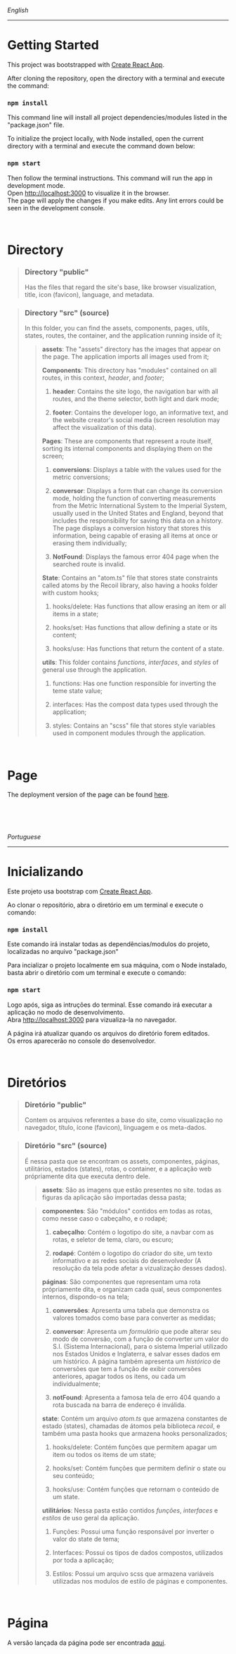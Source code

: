 *English*
***
# Getting Started

This project was bootstrapped with [Create React App](https://github.com/facebook/create-react-app).

After cloning the repository, open the directory with a terminal and execute the command:

### `npm install`

This command line will install all project dependencies/modules listed in the "package.json" file.

To initialize the project locally, with Node installed, open the current directory with a terminal and execute the command down below:

### `npm start`

Then follow the terminal instructions.
This command will run the app in development mode.\
Open [http://localhost:3000](http://localhost:3000) to visualize it in the browser.\
The page will apply the changes if you make edits.
Any lint errors could be seen in the development console.

<br>

# Directory

> ### Directory "public"
> 
>Has the files that regard the site's base, like browser visualization, title, icon (favicon), language, and metadata.

> ### Directory "src" (source)
> 
> In this folder, you can find the assets, components, pages, utils, states, routes, the container, and the application running inside of it;
>
>> **assets**: The "assets" directory has the images that appear on the page. The application imports all images used from it;
>>
>> **Components**: This directory has "modules" contained on all routes, in this context, *header*, and *footer*;
>>
>> 1. **header**: Contains the site logo, the navigation bar with all routes, and the theme selector, both light and dark mode;
>>
>> 2. **footer**: Contains the developer logo, an informative text, and the website creator's social media (screen resolution may affect the visualization of this data).
>>
>> **Pages**: These are components that represent a route itself, sorting its internal components and displaying them on the screen;
>>
>> 1. **conversions**: Displays a table with the values used for the metric conversions;
>>
>> 2. **conversor**: Displays a form that can change its conversion mode, holding the function of converting measurements from the Metric International System to the Imperial System, usually used in the United States and England, beyond that includes the responsibility for saving this data on a history. The page displays a conversion history that stores this information, being capable of erasing all items at once or erasing them individually;
>>
>> 3. **NotFound**: Displays the famous error 404 page when the searched route is invalid.
>>
>> **State**: Contains an "atom.ts" file that stores state constraints called atoms by the Recoil library, also having a hooks folder with custom hooks;
>>
>> 1. hooks/delete: Has functions that allow erasing an item or all items in a state;
>>
>> 2. hooks/set: Has functions that allow defining a state or its content;
>>
>> 3. hooks/use: Has functions that return the content of a state.
>>
>>**utils**: This folder contains *functions*, *interfaces*, and *styles* of general use through the application.
>>
>> 1. functions: Has one function responsible for inverting the teme state value;
>>
>> 2. interfaces: Has the compost data types used through the application;
>>
>> 3. styles: Contains an "scss" file that stores style variables used in component modules through the application.

<br>

# Page

The deployment version of the page can be found [here](https://conversor-a23a8vkoh-daniel-fonseca-s.vercel.app/).

<br>
<br>
<br>

*Portuguese* 

***

# Inicializando

Este projeto usa bootstrap com [Create React App](https://github.com/facebook/create-react-app).

Ao clonar o repositório, abra o diretório em um terminal e execute o comando:

### `npm install`

Este comando irá instalar todas as dependências/modulos do projeto, localizadas no arquivo "package.json"
 
Para incializar o projeto localmente em sua máquina, com o Node instalado, basta abrir o diretório com um terminal e execute o comando:
 
### `npm start`

Logo após, siga as intruções do terminal. Esse comando irá executar a aplicação no modo de desenvolvimento.\
Abra [http://localhost:3000](http://localhost:3000) para vizualiza-la no navegador.

A página irá atualizar quando os arquivos do diretório forem editados.\
Os erros aparecerão no console do desenvolvedor.

<br>

# Diretórios

> ### Diretório "public"
> 
>Contem os arquivos referentes a base do site, como visualização no navegador, título, ícone (favicon), linguagem e os meta-dados.

> ### Diretório "src" (source)
> 
> É nessa pasta que se encontram os assets, componentes, páginas, utilitários, estados (states), rotas, o container, e a aplicação web própriamente dita que executa dentro dele.
>
>> **assets**: São as imagens que estão presentes no site. todas as figuras da aplicação são importadas dessa pasta;
>
>> **componentes**: São "módulos" contidos em todas as rotas, como nesse caso o cabeçalho, e o rodapé;
>>
>> 1. **cabeçalho**: Contém o logotipo do site, a navbar com as rotas, e seletor de tema, claro, ou escuro;
>>
>> 2. **rodapé**: Contém o logotipo do criador do site, um texto informativo e as redes sociais do desenvolvedor (A resolução da tela pode afetar a vizualização desses dados).
>>
>> **páginas**: São componentes que representam uma rota própriamente dita, e organizam cada qual, seus componentes internos, dispondo-os na tela;
>>
>> 1. **conversões**: Apresenta uma tabela que demonstra os valores tomados como base para converter as medidas;
>>
>> 2. **conversor**: Apresenta um *formulário* que pode alterar seu modo de conversão, com a função de converter um valor do S.I. (Sistema Internacional), para o sistema Imperial utilizado nos Estados Unidos e Inglaterra, e salvar esses dados em um histórico. A página também apresenta um *histórico* de conversões que tem a função de exibir conversões anteriores, apagar todos os itens, ou cada um individualmente;
>>
>> 3. **notFound**: Apresenta a famosa tela de erro 404 quando a rota buscada na barra de endereço é inválida.
>>
>> **state**: Contém um arquivo *atom.ts* que armazena constantes de estado (states), chamadas de átomos pela biblioteca *recoil*, e também uma pasta hooks que armazena hooks personalizados;
>>
>> 1. hooks/delete: Contém funções que permitem apagar um item ou todos os items de um state;
>>
>> 2. hooks/set: Contém funções que permitem definir o state ou seu conteúdo;
>>
>> 3. hooks/use: Contém funções que retornam o conteúdo de um state.
>>
>>**utilitários**: Nessa pasta estão contidos *funções*, *interfaces* e *estilos* de uso geral da aplicação.
>>
>> 1. Funções: Possui uma função responsável por inverter o valor do state de tema;
>>
>> 2. Interfaces: Possui os tipos de dados compostos, utilizados por toda a aplicação;
>>
>> 3. Estilos: Possui um arquivo scss que armazena variáveis utilizadas nos modulos de estilo de páginas e componentes.

<br>

# Página

A versão lançada da página pode ser encontrada [aqui](https://conversor-a23a8vkoh-daniel-fonseca-s.vercel.app/).
